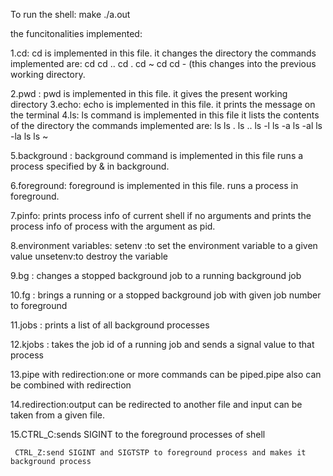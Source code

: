 To run the shell:
make
./a.out

the funcitonalities implemented:

1.cd:
cd is implemented in this file.
it changes the directory
    the commands implemented are:
    cd
    cd ..
    cd .
    cd ~
    cd <directory>
    cd - (this changes into the previous working directory.

2.pwd : pwd is implemented in this file.
         it gives the present working directory
3.echo: echo is implemented in this file.
          it prints the message on the terminal
4.ls: ls command is implemented in this file
        it lists the contents of the directory
        the commands implemented are:
        ls
        ls .
        ls ..
        ls -l
        ls -a
        ls -al
        ls -la
        ls <directory>
        ls ~

5.background : background command is implemented in this file
                runs a process specified by & in background.

6.foreground: foreground is implemented in this file.
                runs a process in foreground.

7.pinfo: prints process info of current shell if no arguments and prints  the process info of process with the argument as pid.

8.environment variables:
	setenv :to set the environment variable to a given value
	unsetenv:to destroy the variable

9.bg : changes a stopped background job to a running background job

10.fg : brings a running or a stopped background job with given job number to foreground

11.jobs : prints a list of all background processes

12.kjobs : takes the job id of a running job and sends a signal value to that process

13.pipe with redirection:one or more commands can be piped.pipe also can be combined with redirection

14.redirection:output can be redirected to another file and input can be taken from a given file.

15.CTRL_C:sends SIGINT to the foreground processes of shell

     CTRL_Z:send SIGINT and SIGTSTP to foreground process and makes it background process